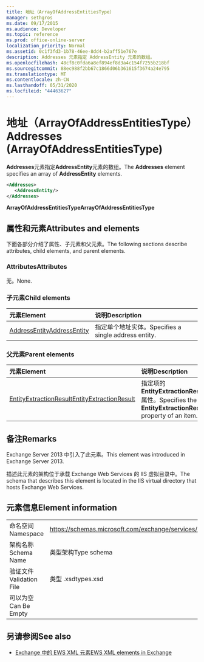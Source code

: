 ```yaml
---
title: 地址（ArrayOfAddressEntitiesType）
manager: sethgros
ms.date: 09/17/2015
ms.audience: Developer
ms.topic: reference
ms.prod: office-online-server
localization_priority: Normal
ms.assetid: 0c1f3fd3-1b78-46ee-8dd4-b2aff51e767e
description: Addresses 元素指定 AddressEntity 元素的数组。
ms.openlocfilehash: 48cf8c0fda6a8ef894ef8d3a4c154f7255b218bf
ms.sourcegitcommit: 88ec988f2bb67c1866d06b361615f3674a24e795
ms.translationtype: MT
ms.contentlocale: zh-CN
ms.lasthandoff: 05/31/2020
ms.locfileid: "44463627"
---
```

# <a name="addresses-arrayofaddressentitiestype"></a><span data-ttu-id="be399-103">地址（ArrayOfAddressEntitiesType）</span><span class="sxs-lookup"><span data-stu-id="be399-103">Addresses (ArrayOfAddressEntitiesType)</span></span>

<span data-ttu-id="be399-104">**Addresses**元素指定**AddressEntity**元素的数组。</span><span class="sxs-lookup"><span data-stu-id="be399-104">The **Addresses** element specifies an array of **AddressEntity** elements.</span></span> 
  
```XML
<Addresses>
   <AddressEntity/>
</Addresses>
```

 <span data-ttu-id="be399-105">**ArrayOfAddressEntitiesType**</span><span class="sxs-lookup"><span data-stu-id="be399-105">**ArrayOfAddressEntitiesType**</span></span>
## <a name="attributes-and-elements"></a><span data-ttu-id="be399-106">属性和元素</span><span class="sxs-lookup"><span data-stu-id="be399-106">Attributes and elements</span></span>

<span data-ttu-id="be399-107">下面各部分介绍了属性、子元素和父元素。</span><span class="sxs-lookup"><span data-stu-id="be399-107">The following sections describe attributes, child elements, and parent elements.</span></span>
  
### <a name="attributes"></a><span data-ttu-id="be399-108">Attributes</span><span class="sxs-lookup"><span data-stu-id="be399-108">Attributes</span></span>

<span data-ttu-id="be399-109">无。</span><span class="sxs-lookup"><span data-stu-id="be399-109">None.</span></span>
  
### <a name="child-elements"></a><span data-ttu-id="be399-110">子元素</span><span class="sxs-lookup"><span data-stu-id="be399-110">Child elements</span></span>

|<span data-ttu-id="be399-111">**元素**</span><span class="sxs-lookup"><span data-stu-id="be399-111">**Element**</span></span>|<span data-ttu-id="be399-112">**说明**</span><span class="sxs-lookup"><span data-stu-id="be399-112">**Description**</span></span>|
|:-----|:-----|
|[<span data-ttu-id="be399-113">AddressEntity</span><span class="sxs-lookup"><span data-stu-id="be399-113">AddressEntity</span></span>](addressentity.md) <br/> |<span data-ttu-id="be399-114">指定单个地址实体。</span><span class="sxs-lookup"><span data-stu-id="be399-114">Specifies a single address entity.</span></span>  <br/> |
   
### <a name="parent-elements"></a><span data-ttu-id="be399-115">父元素</span><span class="sxs-lookup"><span data-stu-id="be399-115">Parent elements</span></span>

|<span data-ttu-id="be399-116">**元素**</span><span class="sxs-lookup"><span data-stu-id="be399-116">**Element**</span></span>|<span data-ttu-id="be399-117">**说明**</span><span class="sxs-lookup"><span data-stu-id="be399-117">**Description**</span></span>|
|:-----|:-----|
|[<span data-ttu-id="be399-118">EntityExtractionResult</span><span class="sxs-lookup"><span data-stu-id="be399-118">EntityExtractionResult</span></span>](entityextractionresult.md) <br/> |<span data-ttu-id="be399-119">指定项的**EntityExtractionResult**属性。</span><span class="sxs-lookup"><span data-stu-id="be399-119">Specifies the **EntityExtractionResult** property of an item.</span></span>  <br/> |
   
## <a name="remarks"></a><span data-ttu-id="be399-120">备注</span><span class="sxs-lookup"><span data-stu-id="be399-120">Remarks</span></span>

<span data-ttu-id="be399-121">Exchange Server 2013 中引入了此元素。</span><span class="sxs-lookup"><span data-stu-id="be399-121">This element was introduced in Exchange Server 2013.</span></span>
  
<span data-ttu-id="be399-122">描述此元素的架构位于承载 Exchange Web Services 的 IIS 虚拟目录中。</span><span class="sxs-lookup"><span data-stu-id="be399-122">The schema that describes this element is located in the IIS virtual directory that hosts Exchange Web Services.</span></span>
  
## <a name="element-information"></a><span data-ttu-id="be399-123">元素信息</span><span class="sxs-lookup"><span data-stu-id="be399-123">Element information</span></span>

|||
|:-----|:-----|
|<span data-ttu-id="be399-124">命名空间</span><span class="sxs-lookup"><span data-stu-id="be399-124">Namespace</span></span>  <br/> |https://schemas.microsoft.com/exchange/services/2006/types  <br/> |
|<span data-ttu-id="be399-125">架构名称</span><span class="sxs-lookup"><span data-stu-id="be399-125">Schema Name</span></span>  <br/> |<span data-ttu-id="be399-126">类型架构</span><span class="sxs-lookup"><span data-stu-id="be399-126">Type schema</span></span>  <br/> |
|<span data-ttu-id="be399-127">验证文件</span><span class="sxs-lookup"><span data-stu-id="be399-127">Validation File</span></span>  <br/> |<span data-ttu-id="be399-128">类型 .xsd</span><span class="sxs-lookup"><span data-stu-id="be399-128">types.xsd</span></span>  <br/> |
|<span data-ttu-id="be399-129">可以为空</span><span class="sxs-lookup"><span data-stu-id="be399-129">Can Be Empty</span></span>  <br/> ||
   
## <a name="see-also"></a><span data-ttu-id="be399-130">另请参阅</span><span class="sxs-lookup"><span data-stu-id="be399-130">See also</span></span>

- [<span data-ttu-id="be399-131">Exchange 中的 EWS XML 元素</span><span class="sxs-lookup"><span data-stu-id="be399-131">EWS XML elements in Exchange</span></span>](ews-xml-elements-in-exchange.md)

